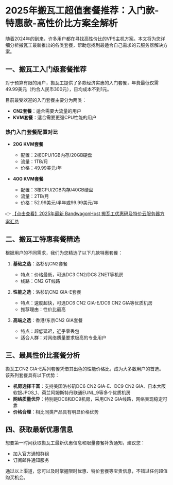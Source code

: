 # 2025年搬瓦工超值套餐推荐：入门款-特惠款-高性价比方案全解析

随着2024年的到来，许多用户都在寻找高性价比的VPS主机方案。本文将为您详细分析搬瓦工最新推出的各类套餐，帮助您找到最适合自己需求的云服务器解决方案。

## 一、搬瓦工入门级套餐推荐

对于预算有限的用户，搬瓦工提供了多款经济实惠的入门套餐，年费最低仅需49.99美元（约合人民币300元），日均成本不到1元。

目前最受欢迎的入门套餐主要分为两类：
- **CN2套餐**：适合需要大流量的用户
- **KVM套餐**：适合需要更强CPU性能的用户

### 热门入门套餐配置对比
- **20G KVM套餐**  
  - 配置：2核CPU/1GB内存/20GB硬盘  
  - 流量：1TB/月  
  - 价格：49.99美元/年  

- **40G KVM套餐**  
  - 配置：3核CPU/2GB内存/40GB硬盘  
  - 流量：2TB/月  
  - 价格：52.99美元/半年或99.99美元/年  

👉 [【点击查看】2025年最新 BandwagonHost 搬瓦工优惠码及特价云服务器方案汇总](https://bit.ly/banwagon)

## 二、搬瓦工特惠套餐精选

根据用户的不同需求，我们为您精选了以下几款特惠套餐：

1. **基础之选**：洛杉矶CN2套餐  
   - 特点：价格最低，可选DC3 CN2/DC8 ZNET等机房  
   - 线路：CN2 GT线路  

2. **性能之选**：洛杉矶CN2 GIA-E套餐  
   - 特点：速度超快，可选DC6 CN2 GIA-E/DC9 CN2 GIA等优质机房  
   - 推荐理由：性价比最高  

3. **高端之选**：香港/东京CN2 GIA套餐  
   - 特点：超低延迟，近乎零丢包  
   - 适合人群：对网络质量要求极高的专业用户  

## 三、最具性价比套餐分析

搬瓦工CN2 GIA-E系列套餐凭借其出色的性能价格比，成为大多数用户的首选。该系列套餐具有以下优势：

- **机房选择丰富**：支持美国洛杉矶DC6 CN2 GIA-E、DC9 CN2 GIA、日本大阪软银JPOS_1、荷兰阿姆斯特丹联通EUNL_9等多个优质机房
- **网络质量优异**：特别是DC6和DC9机房，采用CN2 GIA线路，网络表现稳定可靠
- **价格合理**：相比同类产品具有明显价格优势

## 四、获取最新优惠信息

想要第一时间获取搬瓦工最新优惠信息和限量套餐补货通知，建议您：
- 加入官方通知群组
- 订阅邮件通知服务

通过以上渠道，您可以及时掌握限时优惠、特价套餐等宝贵信息，不错过任何超值购买机会。